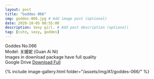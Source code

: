 ```yaml
---
layout: post
title: "Goddes 066"
img: goddes-066.jpg # Add image post (optional)
date: 2020-10-05 08:55:00
description: Sexy girl. # Add post description (optional)
tag: [cute, sexy, goddes]
---
```

Goddes No.066  
Model: 关嫒妮 (Guan Ai Ni)                                 
Images in download package have full quality                    
Google Drive [Download Full](http://gestyy.com/ee4ybY)

{% include image-gallery.html folder="/assets/img/A1/goddes-066/" %}
